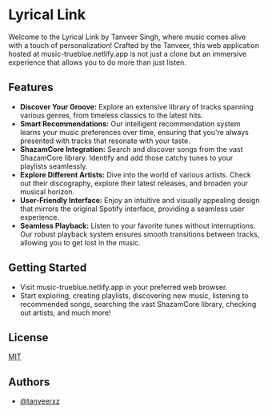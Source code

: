 
# Lyrical Link

Welcome to the Lyrical Link by Tanveer Singh, where music comes alive with a touch of personalization! Crafted by the Tanveer, this web application hosted at music-trueblue.netlify.app is not just a clone but an immersive experience that allows you to do more than just listen.
## Features

- **Discover Your Groove:** Explore an extensive library of tracks spanning various genres, from timeless classics to the latest hits.
- **Smart Recommendations:** Our intelligent recommendation system learns your music preferences over time, ensuring that you're always presented with tracks that resonate with your taste.
- **ShazamCore Integration:** Search and discover songs from the vast ShazamCore library. Identify and add those catchy tunes to your playlists seamlessly.
- **Explore Different Artists:** Dive into the world of various artists. Check out their discography, explore their latest releases, and broaden your musical horizon.
- **User-Friendly Interface:** Enjoy an intuitive and visually appealing design that mirrors the original Spotify interface, providing a seamless user experience.
- **Seamless Playback:** Listen to your favorite tunes without interruptions. Our robust playback system ensures smooth transitions between tracks, allowing you to get lost in the music.
## Getting Started
- Visit music-trueblue.netlify.app in your preferred web browser.
- Start exploring, creating playlists, discovering new music, listening to recommended songs, searching the vast ShazamCore library, checking out artists, and much more!
## License

[MIT](https://choosealicense.com/licenses/mit/)


## Authors

- [@tanveerxz](https://www.github.com/tanveerxz)

